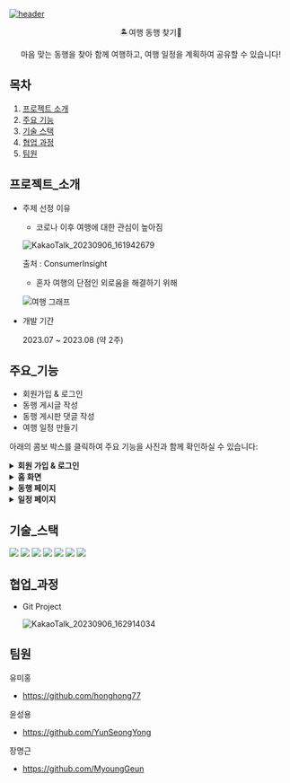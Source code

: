 [![header](https://capsule-render.vercel.app/api?type=waving&color=auto&height=200&text=여행%20동행%20프로젝트)](https://capsule-render.vercel.app/api?type=waving&color=auto&height=200&text=여행%20동행%20프로젝트)


<p align='center'> 🏝️여행 동행 찾기👬
<p align='center'> 마음 맞는 동행을 찾아 함께 여행하고, 여행 일정을 계획하여 공유할 수 있습니다!


## 목차
1. [프로젝트 소개](#프로젝트_소개)
2. [주요 기능](#주요_기능)
3. [기술 스택](#기술_스택)
4. [협업 과정](#협업_과정)
5. [팀원](#팀원)



## 프로젝트_소개
- 주제 선정 이유
  
  - 코로나 이후 여행에 대한 관심이 높아짐
  
  ![KakaoTalk_20230906_161942679](https://github.com/honghong77/TravelAndFindPartners/assets/134483747/9126dc66-5cf8-4239-a3d0-3a7916ad25ba)

  출처 : ConsumerInsight

  - 혼자 여행의 단점인 외로움을 해결하기 위해
  
  ![여행 그래프](https://github.com/honghong77/TravelAndFindPartners/assets/134483747/54e83306-798d-4b0e-a445-d42f40175443)

  
- 개발 기간

  2023.07 ~ 2023.08 (약 2주)
  
## 주요_기능
- 회원가입 & 로그인
- 동행 게시글 작성
- 동행 게시판 댓글 작성
- 여행 일정 만들기

아래의 콤보 박스를 클릭하여 주요 기능을 사진과 함께 확인하실 수 있습니다:
<details>
<summary><strong>회원 가입 & 로그인</strong></summary>

<br>![image](https://github.com/YunSeongYong/TravelAndFindPartners/assets/134483484/bcdf111c-ad4e-49e9-8160-7668ed70d725)
<br>로그인 화면입니다
<br>아이디와 비밀번호를 입력하여 로그인할 수 있습니다

<br>![image](https://github.com/YunSeongYong/TravelAndFindPartners/assets/134483484/37d0c3ae-290b-46dd-9700-bfb68fd55f58)
<br>회원가입 화면입니다
<br>해당 내용을 기입하여 회원가입을 할 수 있습니다

<br>![image](https://github.com/YunSeongYong/TravelAndFindPartners/assets/134483484/95f4033b-3c53-4f02-9496-1a7469af916d)
<br>관심사와 성향을 선택하는 화면입니다
<br>자신의 성향과 맞는 동행자를 찾는데 도움을 줄 수 있습니다

<br>![image](https://github.com/YunSeongYong/TravelAndFindPartners/assets/134483484/0f8174be-33d7-48c8-9a72-09c2d789a180)
<br>프로필을 선택하는 화면입니다
<br>자신을 대표하는 사진을 설정하며 사진이 없다면 기본 프로필을 선택하여 사용할 수 있습니다
</details>


<details>
<summary><strong>홈 화면</strong></summary>

<br>![image](https://github.com/YunSeongYong/TravelAndFindPartners/assets/134483484/013af381-54c9-4ec9-b199-12547e9d0149)
![image](https://github.com/YunSeongYong/TravelAndFindPartners/assets/134483484/2fe44bee-be73-488b-8aae-8f7c8a951a30)
<br>홈 화면입니다
<br>왼쪽 헤더의 버튼을 클릭하여 일정, 동행 페이지로 이동할 수 있으며 작성하기 버튼을 클릭하여 일정, 동행 게시글을 작성할 수 있습니다
<br>배너를 클릭하면 해당 축제 홈페이지로 이동할 수 있습니다
<br>일정 페이지와 동행 페이지의 일부를 확인할 수 있으며 더보기 링크를 클릭하면 해당 페이지로 이동 가능합니다
</details>


<details>
<summary><strong>동행 페이지</strong></summary>

<br>![image](https://github.com/YunSeongYong/TravelAndFindPartners/assets/134483484/f5e36e4b-f579-443b-85bd-8a3cb88b9cb4)
![image](https://github.com/YunSeongYong/TravelAndFindPartners/assets/134483484/07782da1-555d-4aec-b71a-ce39c864098c)
<br>동행 페이지 화면입니다 
<br>다른 사람들이 작성한 여행 동행을 구하는 글을 확인할 수 있습니다
<br>검색 기능을 이용하여 원하는 게시물을 확인할 수 있습니다
<br>필터 기능을 이용하여 자신의 성향과 맞는 사람들의 게시물을 확인할 수 있습니다

<br>![image](https://github.com/YunSeongYong/TravelAndFindPartners/assets/134483484/3a15d6b5-275f-4097-96c1-1a455669662e)
![image](https://github.com/YunSeongYong/TravelAndFindPartners/assets/134483484/7df52acd-2e19-414a-9a4a-6b827eb9391c)
<br>사용자가 작성한 동행 게시글입니다
<br>게시물의 내용을 확인할 수 있으며 댓글을 달아서 소통할 수 있습니다

<br>![image](https://github.com/YunSeongYong/TravelAndFindPartners/assets/134483484/e490cf69-0187-4fd9-a6e1-1da87032e21a)
![image](https://github.com/YunSeongYong/TravelAndFindPartners/assets/134483484/45018065-ef17-4ef7-9b6e-9af0d2cad7d8)
<br>동행 작성하기 화면입니다
<br>지역, 모집 인원 수, 여행 날짜, 성향, 내용을 작성하여 동행자를 구할 수 있습니다
</details>


<details>
<summary><strong>일정 페이지</strong></summary>

<br>![image](https://github.com/YunSeongYong/TravelAndFindPartners/assets/134483484/f516e388-c6d3-46e8-8904-3d77d3869a23)
![image](https://github.com/YunSeongYong/TravelAndFindPartners/assets/134483484/cd48bc9d-3755-4c25-9fe4-1f8c1310bb18)
<br>일정 페이지 화면입니다 
<br>다른 사람들이 작성한 여행 일정을 확인할 수 있습니다
<br>검색 기능을 이용하여 원하는 게시물을 확인할 수 있습니다
<br>필터 기능을 이용하여 원하는 날짜와 지역만 검색할 수 있습니다
<br>각 게시물의 일정을 간략히 볼 수 있으며 자세한 일정도 확인할 수 있습니다

<br>![image](https://github.com/YunSeongYong/TravelAndFindPartners/assets/134483484/d7191612-7e82-4ace-b751-46a87054765c)
<br>동행 게시글을 작성하는 화면입니다
<br>지역과 날짜가 기본적으로 표시되며 여행 날짜 별로 장소와 메모를 추가할 수 있습니다
<br> 장소 추가 버튼을 누르면 구체적인 장소를 선택할 수 있는 페이지로 이동합니다

<br>![image](https://github.com/YunSeongYong/TravelAndFindPartners/assets/134483484/5ea2417c-6708-4477-afef-ea253e361f1d)
![image](https://github.com/YunSeongYong/TravelAndFindPartners/assets/134483484/0c30f025-dc1e-40ec-85d2-690611d85f80)
<br>구체적인 장소를 정하는 화면입니다
<br>직접 지도에서 장소를 찍거나, 주소를 검색하거나, 지역을 선택하여 장소를 추천 받아서 여행지를 선택할 수 있습니다
<br>결정 완료 버튼을 누르면 이전 페이지로 이동하게 되며 사용자가 작성한 장소가 표시됩니다

<br>![image](https://github.com/YunSeongYong/TravelAndFindPartners/assets/134483484/c69f069c-d93c-45d8-a8f3-33b5d2bf12d0)
<br>사용자가 작성한 장소가 표시된 화면입니다
<br>지도에 관광지 위치가 표시가 되며 경로 및 거리를 확인할 수 있습니다
<br>여행지 글자를 드래그 하여 여행지 순서를 변경할 수도 있습니다
</details>


## 기술_스택
  <img src="https://img.shields.io/badge/java-007396?style=for-the-badge&logo=java&logoColor=white"> <img src="https://img.shields.io/badge/html5-E34F26?style=for-the-badge&logo=html5&logoColor=white">  <img src="https://img.shields.io/badge/css-1572B6?style=for-the-badge&logo=css3&logoColor=white"> <img src="https://img.shields.io/badge/javascript-F7DF1E?style=for-the-badge&logo=javascript&logoColor=black">   <img src="https://img.shields.io/badge/mysql-4479A1?style=for-the-badge&logo=mysql&logoColor=white">    <img src="https://img.shields.io/badge/github-181717?style=for-the-badge&logo=github&logoColor=white"> <img src="https://img.shields.io/badge/git-F05032?style=for-the-badge&logo=git&logoColor=white">


## 협업_과정
- Git Project
  
  ![KakaoTalk_20230906_162914034](https://github.com/honghong77/TravelAndFindPartners/assets/134483747/02be8ec7-2e95-4c40-a4c6-22b287ac1410)


## 팀원

유미홍
- https://github.com/honghong77

윤성용
- https://github.com/YunSeongYong

장명근
- https://github.com/MyoungGeun







